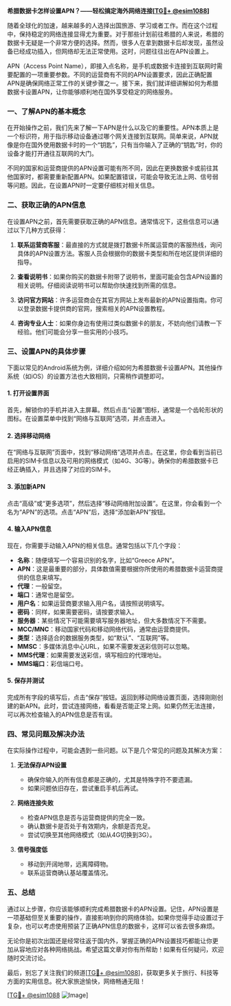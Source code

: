 **希腊数据卡怎样设置APN？——轻松搞定海外网络连接[[TG💪+ @esim1088](https://t.me/s/esim1088)]**

随着全球化的加速，越来越多的人选择出国旅游、学习或者工作。而在这个过程中，保持稳定的网络连接显得尤为重要。对于那些计划前往希腊的人来说，希腊的数据卡无疑是一个非常方便的选择。然而，很多人在拿到数据卡后却发现，虽然设备已经成功插入，但网络却无法正常使用。这时，问题往往出在APN设置上。

APN（Access Point Name），即接入点名称，是手机或数据卡连接到互联网时需要配置的一项重要参数。不同的运营商有不同的APN设置要求，因此正确配置APN是确保网络正常工作的关键步骤之一。接下来，我们就详细讲解如何为希腊数据卡设置APN，让你能够顺利地在国外享受稳定的网络服务。

### **一、了解APN的基本概念**
在开始操作之前，我们先来了解一下APN是什么以及它的重要性。APN本质上是一个标识符，用于指示移动设备通过哪个网关连接到互联网。简单来说，APN就像是你在国外使用数据卡时的一个“钥匙”，只有当你输入了正确的“钥匙”时，你的设备才能打开通往互联网的大门。

不同的国家和运营商提供的APN设置可能有所不同，因此在更换数据卡或前往其他国家时，都需要重新配置APN。如果配置错误，可能会导致无法上网、信号弱等问题。因此，在设置APN时一定要仔细核对相关信息。

### **二、获取正确的APN信息**
在设置APN之前，首先需要获取正确的APN信息。通常情况下，这些信息可以通过以下几种方式获得：

1. **联系运营商客服**：最直接的方式就是拨打数据卡所属运营商的客服热线，询问具体的APN设置方法。客服人员会根据你的数据卡类型和所在地区提供详细的指导。

2. **查看说明书**：如果你购买的数据卡附带了说明书，里面可能会包含APN设置的相关说明。仔细阅读说明书可以帮助你快速找到所需的信息。

3. **访问官方网站**：许多运营商会在其官方网站上发布最新的APN设置指南。你可以登录数据卡提供商的官网，搜索相关的APN设置教程。

4. **咨询专业人士**：如果你身边有使用过类似数据卡的朋友，不妨向他们请教一下经验。他们可能会分享一些实用的小技巧。

### **三、设置APN的具体步骤**
下面以常见的Android系统为例，详细介绍如何为希腊数据卡设置APN。其他操作系统（如iOS）的设置方法也大致相同，只需稍作调整即可。

#### **1. 打开设置界面**
首先，解锁你的手机并进入主屏幕。然后点击“设置”图标，通常是一个齿轮形状的图标。在设置菜单中找到“网络与互联网”选项，并点击进入。

#### **2. 选择移动网络**
在“网络与互联网”页面中，找到“移动网络”选项并点击。在这里，你会看到当前已启用的SIM卡信息以及可用的网络模式（如4G、3G等）。确保你的希腊数据卡已经正确插入，并且选择了对应的SIM卡。

#### **3. 添加新APN**
点击“高级”或“更多选项”，然后选择“移动网络附加设置”。在这里，你会看到一个名为“APN”的选项。点击“APN”后，选择“添加新APN”按钮。

#### **4. 输入APN信息**
现在，你需要手动输入APN的相关信息。通常包括以下几个字段：
- **名称**：随便填写一个容易识别的名字，比如“Greece APN”。
- **APN**：这是最重要的部分，具体数值需要根据你所使用的希腊数据卡运营商提供的信息来填写。
- **代理**：一般留空。
- **端口**：通常也是留空。
- **用户名**：如果运营商要求输入用户名，请按照说明填写。
- **密码**：同样，如果需要密码，请按要求输入。
- **服务器**：某些情况下可能需要填写服务器地址，但大多数情况下不需要。
- **MCC/MNC**：移动国家代码和移动网络代码，通常由运营商提供。
- **类型**：选择适合的数据服务类型，如“默认”、“互联网”等。
- **MMSC**：多媒体消息中心URL，如果不需要发送彩信则可以忽略。
- **MMS代理**：如果需要发送彩信，填写相应的代理地址。
- **MMS端口**：彩信端口号。

#### **5. 保存并测试**
完成所有字段的填写后，点击“保存”按钮。返回到移动网络设置页面，选择刚刚创建的新APN。此时，尝试连接网络，看看是否能正常上网。如果仍然无法连接，可以再次检查输入的APN信息是否有误。

### **四、常见问题及解决办法**
在实际操作过程中，可能会遇到一些问题。以下是几个常见的问题及其解决方案：

1. **无法保存APN设置**
   - 确保你输入的所有信息都是正确的，尤其是特殊字符不要遗漏。
   - 如果问题依旧存在，尝试重启手机后再试。

2. **网络连接失败**
   - 检查APN信息是否与运营商提供的完全一致。
   - 确认数据卡是否处于有效期内，余额是否充足。
   - 尝试切换至其他网络模式（如从4G切换到3G）。

3. **信号强度低**
   - 移动到开阔地带，远离障碍物。
   - 联系运营商确认基站覆盖情况。

### **五、总结**
通过以上步骤，你应该能够顺利完成希腊数据卡的APN设置。记住，APN设置是一项基础但至关重要的操作，直接影响到你的网络体验。如果你觉得手动设置过于复杂，也可以考虑使用预装了正确APN信息的数据卡，这样可以省去很多麻烦。

无论你是初次出国还是经常往返于国内外，掌握正确的APN设置技巧都能让你更加从容地应对各种网络挑战。希望这篇文章对你有所帮助！如果有任何疑问，欢迎随时交流讨论。

最后，别忘了关注我们的频道[[TG💪+ @esim1088](https://t.me/s/esim1088)]，获取更多关于旅行、科技等方面的实用信息。祝大家旅途愉快，网络畅通无阻！

[[TG💪+ @esim1088](https://t.me/s/esim1088) ![Image](https://i.postimg.cc/4NQfJmqS/Snipaste-2025-05-13-00-14-12.png)]